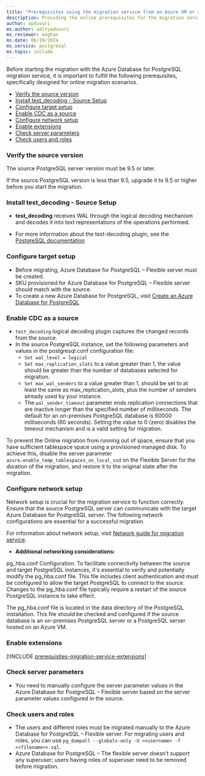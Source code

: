 ```yaml
---
title: "Prerequisites using the migration service from an Azure VM or an on-premises PostgreSQL server (online)"
description: Providing the online prerequisites for the migration service in Azure Database for PostgreSQL.
author: apduvuri
ms.author: adityaduvuri
ms.reviewer: maghan
ms.date: 06/19/2024
ms.service: postgresql
ms.topic: include
---
```


Before starting the migration with the Azure Database for PostgreSQL migration service, it is important to fulfill the following prerequisites, specifically designed for online migration scenarios.

- [Verify the source version](#verify-the-source-version)
- [Install test_decoding - Source Setup](#install-test_decoding---source-setup)
- [Configure target setup](#configure-target-setup)
- [Enable CDC as a source](#enable-cdc-as-a-source)
- [Configure network setup](#configure-network-setup)
- [Enable extensions](#enable-extensions)
- [Check server parameters](#check-server-parameters)
- [Check users and roles](#check-users-and-roles)

### Verify the source version

The source PostgreSQL server version must be 9.5 or later.

If the source PostgreSQL version is less than 9.5, upgrade it to 9.5 or higher before you start the migration.

### Install test_decoding - Source Setup

- **test_decoding** receives WAL through the logical decoding mechanism and decodes it into text representations of the operations performed.

- For more information about the test-decoding plugin, see the [PostgreSQL documentation](https://www.postgresql.org/docs/16/test-decoding.html)

### Configure target setup

- Before migrating, Azure Database for PostgreSQL – Flexible server must be created.
- SKU provisioned for Azure Database for PostgreSQL – Flexible server should match with the source.
- To create a new Azure Database for PostgreSQL, visit [Create an Azure Database for PostgreSQL](../../../../flexible-server/quickstart-create-server-portal.md)

### Enable CDC as a source

- `test_decoding` logical decoding plugin captures the changed records from the source.
- In the source PostgreSQL instance, set the following parameters and values in the postgresql.conf configuration file:
    - `Set wal_level = logical`
    - `Set max_replication_slots` to a value greater than 1, the value should be greater than the number of databases selected for migration.
    - `Set max_wal_senders` to a value greater than 1, should be set to at least the same as max_replication_slots, plus the number of senders already used by your instance.
    - The `wal_sender_timeout` parameter ends replication connections that are inactive longer than the specified number of milliseconds. The default for an on-premises PostgreSQL database is 60000 milliseconds (60 seconds). Setting the value to 0 (zero) disables the timeout mechanism and is a valid setting for migration.

To prevent the Online migration from running out of space, ensure that you have sufficient tablespace space using a provisioned managed disk. To achieve this, disable the server parameter `azure.enable_temp_tablespaces_on_local_ssd` on the Flexible Server for the duration of the migration, and restore it to the original state after the migration.

### Configure network setup

Network setup is crucial for the migration service to function correctly. Ensure that the source PostgreSQL server can communicate with the target Azure Database for PostgreSQL server. The following network configurations are essential for a successful migration.

For information about network setup, visit [Network guide for migration service](../../how-to-network-setup-migration-service.md).

- **Additional networking considerations:**

pg_hba.conf Configuration: To facilitate connectivity between the source and target PostgreSQL instances, it's essential to verify and potentially modify the pg_hba.conf file. This file includes client authentication and must be configured to allow the target PostgreSQL to connect to the source. Changes to the pg_hba.conf file typically require a restart of the source PostgreSQL instance to take effect.

The pg_hba.conf file is located in the data directory of the PostgreSQL installation. This file should be checked and configured if the source database is an on-premises PostgreSQL server or a PostgreSQL server hosted on an Azure VM. 

### Enable extensions

[!INCLUDE [prerequisites-migration-service-extensions](../prerequisites/prerequisites-migration-service-extensions.md)]

### Check server parameters

- You need to manually configure the server parameter values in the Azure Database for PostgreSQL – Flexible server based on the server parameter values configured in the source.

### Check users and roles

- The users and different roles must be migrated manually to the Azure Database for PostgreSQL – Flexible server. For migrating users and roles, you can use `pg_dumpall --globals-only -U <<username> -f <<filename>>.sql`.
- Azure Database for PostgreSQL – The flexible server doesn't support any superuser; users having roles of superuser need to be removed before migration.

